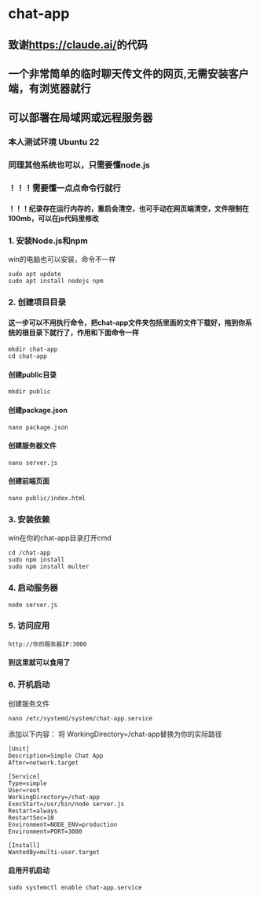 # chat-app
## 致谢<https://claude.ai/>的代码
## 一个非常简单的临时聊天传文件的网页,无需安装客户端，有浏览器就行
## 可以部署在局域网或远程服务器
### 本人测试环境 Ubuntu 22
### 同理其他系统也可以，只需要懂node.js
### ！！！需要懂一点点命令行就行
#### ！！！纪录存在运行内存的，重启会清空，也可手动在网页端清空，文件限制在100mb，可以在js代码里修改

### 1. 安装Node.js和npm
win的电脑也可以安装，命令不一样
```
sudo apt update  
sudo apt install nodejs npm
```

### 2. 创建项目目录
#### 这一步可以不用执行命令，把chat-app文件夹包括里面的文件下载好，拖到你系统的根目录下就行了，作用和下面命令一样
```
mkdir chat-app  
cd chat-app
```

#### 创建public目录
```
mkdir public
```

####  创建package.json
```
nano package.json
```

####  创建服务器文件
```
nano server.js
```

####  创建前端页面
```
nano public/index.html
```

### 3. 安装依赖
win在你的chat-app目录打开cmd
```
cd /chat-app
sudo npm install  
sudo npm install multer
```

### 4. 启动服务器
```
node server.js
```

### 5. 访问应用
```
http://你的服务器IP:3000
```
#### 到这里就可以食用了

### 6. 开机启动
创建服务文件
```
nano /etc/systemd/system/chat-app.service
```
添加以下内容：
将 WorkingDirectory=/chat-app替换为你的实际路径
```
[Unit]
Description=Simple Chat App
After=network.target

[Service]
Type=simple
User=root
WorkingDirectory=/chat-app
ExecStart=/usr/bin/node server.js
Restart=always
RestartSec=10
Environment=NODE_ENV=production
Environment=PORT=3000

[Install]
WantedBy=multi-user.target
```
#### 启用开机启动
```
sudo systemctl enable chat-app.service
```